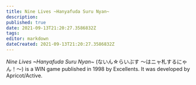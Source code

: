 ```yaml
---
title: Nine Lives ~Hanyafuda Suru Nyan~
description: 
published: true
date: 2021-09-13T21:20:27.3586832Z 
tags: 
editor: markdown
dateCreated: 2021-09-13T21:20:27.3586832Z
---
```

_Nine Lives ~Hanyafuda Suru Nyan~_ (<span lang='ja'>ないん☆らいぶす 〜はニャ札するにゃん！〜</span>) is a WIN game published in 1998 by Excellents.
It was developed by Apricot/Active.

